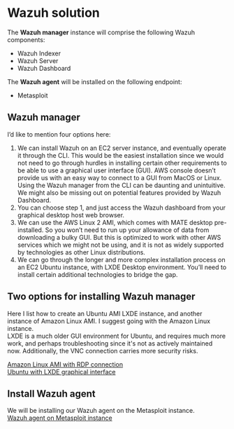 # Wazuh solution
The  **Wazuh manager**  instance will comprise the following Wazuh components:<br>
* Wazuh Indexer
* Wazuh Server
* Wazuh Dashboard

The  **Wazuh agent**  will be installed on the following endpoint:<br>
* Metasploit



## Wazuh manager
I’d like to mention four options here:

1. We can install Wazuh on an EC2 server instance, and eventually operate it through the CLI. This would be the easiest installation since we would not need to go through hurdles in installing certain other requirements to be able to use a graphical user interface (GUI). AWS console doesn’t provide us with an easy way to connect to a GUI from MacOS or Linux. Using the Wazuh manager from the CLI can be daunting and unintuitive. We might also be missing out on potential features provided by Wazuh Dashboard.
2. You can choose step 1, and just access the Wazuh dashboard from your graphical desktop host web browser.
3. We can use the AWS Linux 2 AMI, which comes with MATE desktop pre-installed. So you won’t need to run up your allowance of data from downloading a bulky GUI. But this is optimized to work with other AWS services which we might not be using, and it is not as widely supported by technologies as other Linux distributions.
4. We can go through the longer and more complex installation process on an EC2 Ubuntu instance, with LXDE Desktop environment. You’ll need to install certain additional technologies to bridge the gap.

## Two options for installing Wazuh manager
Here I list how to create an Ubuntu AMI LXDE instance, and another instance of Amazon Linux AMI.
I suggest going with the Amazon Linux instance.<br>
LXDE is a much older GUI environment for Ubuntu, and requires much more work, and perhaps troubleshooting since it's not as actively maintained now. Additionally, the VNC connection carries more security risks.


[Amazon Linux AMI with RDP connection](/wazuh-manager/Wazuh_manager_Amazon_Linux.md)<br>
[Ubuntu with LXDE graphical interface](/wazuh-manager/Wazuh_manager_Ubuntu_LXDE.md)

## Install Wazuh agent
We will be installing our Wazuh agent on the Metasploit instance.<br>
[Wazuh agent on Metasploit instance](/wazuh-agent/Wazuh_agent_Metasploit.md)